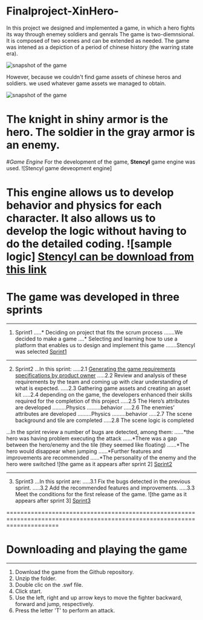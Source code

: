 # Finalproject-XinHero-

In this project we designed and implemented a game, in which a hero fights its way through enemey soldiers and genrals
The game is two-diemnsional. It is composed of two scenes and can be extended as needed.
The game was intened as a depiction of a period of chinese history (the warring state era).

![snapshot of the game]()

However, because we couldn't find game assets of chinese  heros and soldiers. we used whatever game assets we managed to obtain.

![snapshot of the game]()

The knight in shiny armor is the hero.
The soldier in the gray armor is an enemy.
===========================================================================================================================
#*Game Engine*
For the development of the game, **Stencyl** game engine was used.
![Stencyl game deveopment engine]

This engine allows us to develop behavior and physics for each character.
It also allows us to develop the logic without having to do the detailed coding.
![sample logic]
[Stencyl can be download from this link](http://www.stencyl.com/)
===========================================================================================================================
# The game was developed in three sprints
-----------------------------------------------------------------
1. Sprint1
.....* Deciding on project that fits the scrum process
.......We decided to make a game
 ....* Selecting and learning how to use a platform that enables us to design and implement this game
.......Stencyl was selected
[Sprint1](https://github.com/Anesouadou/Finalproject-XinHero-/tree/Sprint-One)

-----------------------------------------------------------------
2. Sprint2
...In this sprint:
.....2.1 [Generating the game requirements specifications by product owner]()
.....2.2 Review and analysis of these requirements by the team and coming up with clear understanding of what is expected.
.....2.3 Gathering game assets and creating an asset kit
.....2.4 depending on the game, the developers enhanced their skills required for the completion of this project
.....2.5 The Hero’s attributes are developed
.........Physics
.........behavior
.....2.6 The enemies’ attributes are developed 
.........Physics
.........behavior
.....2.7 The scene background and tile are completed
.....2.8 The scene logic is completed 

...In the sprint review a number of bugs are detected, among them:
......*the hero was having problem executing the attack
......*There was a gap between the hero/enemy and the tile (they seemed like floating)
......*The hero would disappear when jumping
......*Further features and improvements are recommended
......*The personality of the enemy and the hero were switched
![the game as it appears after sprint 2]
[Sprint2](https://github.com/Anesouadou/Finalproject-XinHero-/tree/Sprint-Two)

-----------------------------------------------------------------
3. Sprint3
...In this sprint are:
.....3.1 Fix the bugs detected in the previous sprint.
.....3.2 Add the recommended features and improvements.
.....3.3 Meet the conditions for the first release of the game.
![the game as it appears after sprint 3]
[Sprint3](https://github.com/Anesouadou/Finalproject-XinHero-/tree/Sprint-Three)

===========================================================================================================================
# Downloading and playing the game
------------------------------------
1. Download the game from the Github repository.
2. Unzip the folder.
3. Double clic on the .swf file.  
4. Click start.
5. Use the left, right and up arrow keys to move the fighter backward, forward and jump, respectively.
6. Press the letter 'T' to perform an attack.   

